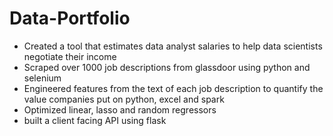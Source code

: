# Data-Portfolio
* Created a tool that estimates data analyst salaries to help data scientists negotiate their income 
* Scraped over 1000 job descriptions from glassdoor using python and selenium
* Engineered features from the text of each job description to quantify the value companies put on python, excel and spark
* Optimized linear, lasso and random regressors
* built a client facing API using flask
